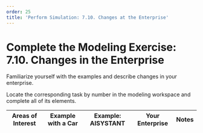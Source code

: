 ```yaml
---
order: 25
title: 'Perform Simulation: 7.10. Changes at the Enterprise'
---
```


# Complete the Modeling Exercise: 7.10. Changes in the Enterprise

Familiarize yourself with the examples and describe changes in your enterprise.

Locate the corresponding task by number in the modeling workspace and complete all of its elements.

| Areas of Interest | Example with a Car | Example: AISYSTANT | Your Enterprise | Notes |
| --- | --- | --- | --- | --- |